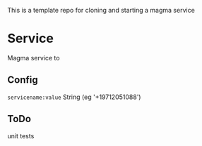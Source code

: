 This is a template repo for cloning and starting a magma service 
 
 
 Service
===========

Magma service to 

Config
------

`servicename:value` String (eg '+19712051088')


ToDo
----

unit tests


